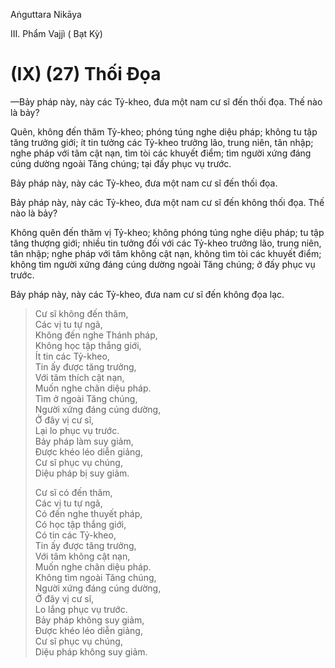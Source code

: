 Aṅguttara Nikāya

III. Phẩm Vajjì ( Bạt Kỳ)

# (IX) (27) Thối Ðọa

—Bảy pháp này, này các Tỷ-kheo, đưa một nam cư sĩ đến thối đọa. Thế nào là bảy?

Quên, không đến thăm Tỷ-kheo; phóng túng nghe diệu pháp; không tu tập tăng trưởng giới; ít tin tưởng các Tỷ-kheo trưởng lão, trung niên, tân nhập; nghe pháp với tâm cật nạn, tìm tòi các khuyết điểm; tìm người xứng đáng cúng dường ngoài Tăng chúng; tại đấy phục vụ trước.

Bảy pháp này, này các Tỷ-kheo, đưa một nam cư sĩ đến thối đọa.

Bảy pháp này, này các Tỷ-kheo, đưa một nam cư sĩ đến không thối đọa. Thế nào là bảy?

Không quên đến thăm vị Tỷ-kheo; không phóng túng nghe diệu pháp; tu tập tăng thượng giới; nhiều tin tưởng đối với các Tỷ-kheo trưởng lão, trung niên, tân nhập; nghe pháp với tâm không cật nạn, không tìm tòi các khuyết điểm; không tìm người xứng đáng cúng dường ngoài Tăng chúng; ở đấy phục vụ trước.

Bảy pháp này, này các Tỷ-kheo, đưa nam cư sĩ đến không đọa lạc.

> Cư sĩ không đến thăm,  
> Các vị tu tự ngã,  
> Không đến nghe Thánh pháp,  
> Không học tập thắng giới,  
> Ít tin các Tỷ-kheo,  
> Tin ấy được tăng trưởng,  
> Với tâm thích cật nạn,  
> Muốn nghe chân diệu pháp.  
> Tìm ở ngoài Tăng chúng,  
> Người xứng đáng cúng dường,  
> Ở đây vị cư sĩ,  
> Lại lo phục vụ trước.  
> Bảy pháp làm suy giảm,  
> Ðược khéo léo diễn giảng,  
> Cư sĩ phục vụ chúng,  
> Diệu pháp bị suy giảm.
> 
> Cư sĩ có đến thăm,  
> Các vị tu tự ngã,  
> Có đến nghe thuyết pháp,  
> Có học tập thắng giới,  
> Có tin các Tỷ-kheo,  
> Tin ấy được tăng trưởng,  
> Với tâm không cật nạn,  
> Muốn nghe chân diệu pháp.  
> Không tìm ngoài Tăng chúng,  
> Người xứng đáng cúng dường,  
> Ở đây vị cư sĩ,  
> Lo lắng phục vụ trước.  
> Bảy pháp không suy giảm,  
> Ðược khéo léo diễn giảng,  
> Cư sĩ phục vụ chúng,  
> Diệu pháp không suy giảm.

